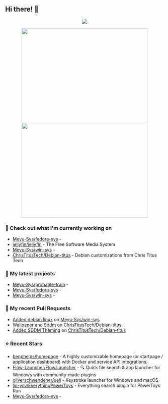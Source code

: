 ## Hi there! 👋

<p align="center"><a href="https://github.com/anuraghazra/github-readme-stats">
  <img align="center" src="https://github-readme-stats.vercel.app/api?username=Meyu-Sys&show_icons=true&theme=aura_dark" />
</a></p>

<p align="center"><a href="https://wakatime.com/@meyu">
  <img align="center" width="400" height="300" src="https://wakatime.com/share/@meyu/3602f6a4-4a98-4c61-b720-31a83ac5cc61.svg" />
</a>
<a href="https://wakatime.com/@meyu">
  <img align="center" width="400" height="300" src="https://wakatime.com/share/@meyu/b854cb88-473a-4974-9484-9720c9e06922.svg" />
</a></p>


### 👷 Check out what I'm currently working on

- [Meyu-Sys/fedora-sys](https://github.com/Meyu-Sys/fedora-sys) - 
- [jellyfin/jellyfin](https://github.com/jellyfin/jellyfin) - The Free Software Media System
- [Meyu-Sys/win-sys](https://github.com/Meyu-Sys/win-sys) - 
- [ChrisTitusTech/Debian-titus](https://github.com/ChrisTitusTech/Debian-titus) - Debian customizations from Chris Titus Tech
### 🌱 My latest projects

- [Meyu-Sys/probable-train](https://github.com/Meyu-Sys/probable-train) - 
- [Meyu-Sys/fedora-sys](https://github.com/Meyu-Sys/fedora-sys) - 
- [Meyu-Sys/win-sys](https://github.com/Meyu-Sys/win-sys) - 
### 🔨 My recent Pull Requests

- [Added debian linux](https://github.com/Meyu-Sys/win-sys/pull/1) on [Meyu-Sys/win-sys](https://github.com/Meyu-Sys/win-sys)
- [Wallpaper and Sddm](https://github.com/ChrisTitusTech/Debian-titus/pull/47) on [ChrisTitusTech/Debian-titus](https://github.com/ChrisTitusTech/Debian-titus)
- [Added SDDM Theming](https://github.com/ChrisTitusTech/Debian-titus/pull/41) on [ChrisTitusTech/Debian-titus](https://github.com/ChrisTitusTech/Debian-titus)
### ⭐ Recent Stars

- [benphelps/homepage](https://github.com/benphelps/homepage) - A highly customizable homepage (or startpage / application dashboard) with Docker and service API integrations.
- [Flow-Launcher/Flow.Launcher](https://github.com/Flow-Launcher/Flow.Launcher) - :mag: Quick file search &amp; app launcher for Windows with community-made plugins
- [oliverschwendener/ueli](https://github.com/oliverschwendener/ueli) - Keystroke launcher for Windows and macOS
- [lin-ycv/EverythingPowerToys](https://github.com/lin-ycv/EverythingPowerToys) - Everything search plugin for PowerToys Run
- [Meyu-Sys/fedora-sys](https://github.com/Meyu-Sys/fedora-sys) - 
  
